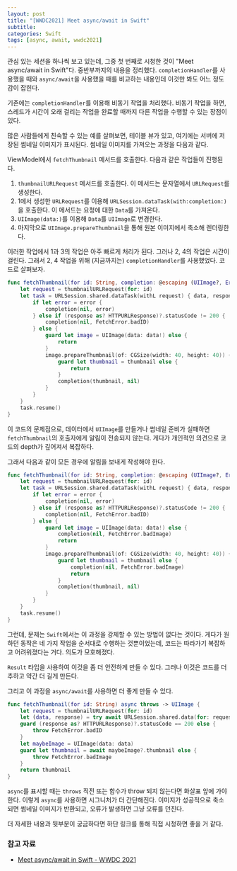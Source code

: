 ```yaml
---
layout: post
title: "[WWDC2021] Meet async/await in Swift"
subtitle: 
categories: Swift
tags: [async, await, wwdc2021]
---
```


관심 있는 세션을 하나씩 보고 있는데, 그중 첫 번째로 시청한 것이 "Meet async/await in Swift"다. 중반부까지의 내용을 정리했다. `completionHandler`를 사용했을 때와 `async/await`을 사용했을 때를 비교하는 내용인데 이것만 봐도 어느 정도 감이 잡힌다.

기존에는 `completionHandler`를 이용해 비동기 작업을 처리했다. 비동기 작업을 하면, 스레드가 시간이 오래 걸리는 작업을 완료할 때까지 다른 작업을 수행할 수 있는 장점이 있다.

많은 사람들에게 친숙할 수 있는 예를 살펴보면, 테이블 뷰가 있고, 여기에는 서버에 저장된 썸네일 이미지가 표시된다. 썸네일 이미지를 가져오는 과정을 다음과 같다.

ViewModel에서 `fetchThumbnail` 메서드를 호출한다. 다음과 같은 작업들이 진행된다.

1.  `thumbnailURLRequest` 메서드를 호출한다. 이 메서드는 문자열에서 `URLRequest`를 생성한다.
2.  1에서 생성한 `URLRequest`를 이용해 `URLSession.dataTask(with:completion:)`을 호출한다. 이 메서드는 요청에 대한 `Data`를 가져온다.
3.  `UIImage(data:)`를 이용해 `Data`를 `UIImage`로 변경한다.
4.  마지막으로 `UIImage.prepareThumbnail`을 통해 원본 이미지에서 축소해 렌더링한다.

이러한 작업에서 1과 3의 작업은 아주 빠르게 처리가 된다. 그러나 2, 4의 작업은 시간이 걸린다. 그래서 2, 4 작업을 위해 (지금까지는) `completionHandler`를 사용했었다. 코드로 살펴보자.

```swift
func fetchThumbnail(for id: String, completion: @escaping (UIImage?, Error?) -> Void) {
    let request = thumbnailURLRequest(for: id)
    let task = URLSession.shared.dataTask(withL request) { data, response, error in 
        if let error = error {
            completion(nil, error)
        } else if (response as? HTTPURLResponse)?.statusCode != 200 {
            completion(nil, FetchError.badID)
        } else {
            guard let image = UIImage(data: data!) else {
                return
            }
            image.prepareThumbnail(of: CGSize(width: 40, height: 40)) { thumbnail in 
                guard let thumbnail = thumbnail else {
                    return
                }
                completion(thumbnail, nil)
            }
        }
    }
    task.resume()
}
```

이 코드의 문제점으로, 데이터에서 `UIImage`를 만들거나 썸네일 준비가 실패하면 `fetchThumbnail`의 호출자에게 알림이 전송되지 않는다. 게다가 개인적인 의견으로 코드의 depth가 깊어져서 복잡하다.

그래서 다음과 같이 모든 경우에 알림을 보내게 작성해야 한다.

```swift
func fetchThumbnail(for id: String, completion: @escaping (UIImage?, Error?) -> Void) {
    let request = thumbnailURLRequest(for: id)
    let task = URLSession.shared.dataTask(withL request) { data, response, error in 
        if let error = error {
            completion(nil, error)
        } else if (response as? HTTPURLResponse)?.statusCode != 200 {
            completion(nil, FetchError.badID)
        } else {
            guard let image = UIImage(data: data!) else {
                completion(nil, FetchError.badImage)
                return
            }
            image.prepareThumbnail(of: CGSize(width: 40, height: 40)) { thumbnail in 
                guard let thumbnail = thumbnail else {
                    completion(nil, FetchError.badImage)
                    return
                }
                completion(thumbnail, nil)
            }
        }
    }
    task.resume()
}
```

그런데, 문제는 `Swift`에서는 이 과정을 강제할 수 있는 방법이 없다는 것이다. 게다가 원하던 동작은 네 가지 작업을 순서대로 수행하는 것뿐이었는데, 코드는 따라가기 복잡하고 어려워졌다는 거다. 의도가 모호해졌다.

`Result` 타입을 사용하여 이것을 좀 더 안전하게 만들 수 있다. 그러나 이것은 코드를 더 추하고 약간 더 길게 만든다.

그리고 이 과정을 `async/await`를 사용하면 더 좋게 만들 수 있다.

```swift
func fetchThumbnail(for id: String) async throws -> UIImage {
    let request = thumbnailURLRequest(for: id)
    let (data, response) = try await URLSession.shared.data(for: request)
    guard (response as? HTTPURLResponse)?.statusCode == 200 else {
        throw FetchError.badID
    }
    let maybeImage = UIImage(data: data)
    guard let thumbnail = await maybeImage?.thumbnail else { 
        throw FetchError.badImage 
    }
    return thumbnail
}
```

`async`를 표시할 때는 `throws` 직전 또는 함수가 throw 되지 않는다면 화살표 앞에 가야 한다. 이렇게 `async`를 사용하면 시그니처가 더 간단해진다. 이미지가 성공적으로 축소되면 썸네일 이미지가 반환되고, 오류가 발생하면 그냥 오류를 던진다.

더 자세한 내용과 뒷부분이 궁금하다면 하단 링크를 통해 직접 시청하면 좋을 거 같다. 

### 참고 자료

-   [Meet async/await in Swift - WWDC 2021](https://developer.apple.com/videos/play/wwdc2021/10132/)